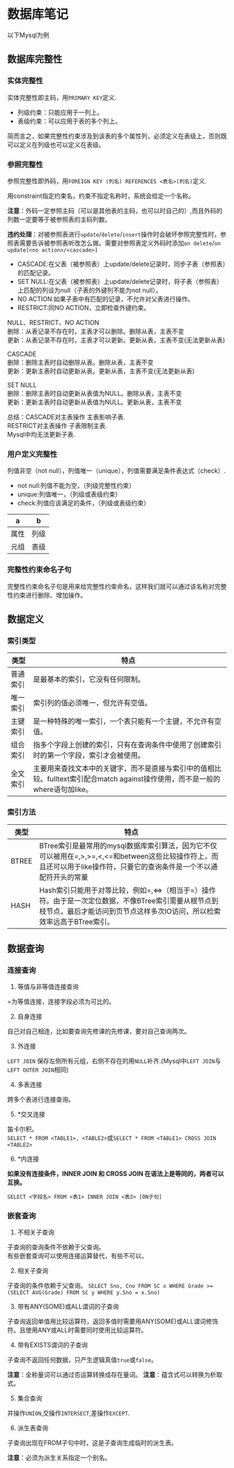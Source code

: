 # 数据库笔记
以下Mysql为例
## 数据库完整性
### 实体完整性
实体完整性即主码，用`PRIMARY KEY`定义.

- 列级约束：只能应用于一列上。
- 表级约束：可以应用于表的多个列上。

简而言之，如果完整性约束涉及到该表的多个属性列，必须定义在表级上，否则既可以定义在列级也可以定义在表级。



### 参照完整性
参照完整性即外码，用`FOREIGN KEY (列名) REFERENCES <表名>(列名)`定义.

用constraint指定约束名，约束不指定名称时，系统会给定一个名称。

**注意**：外码一定参照主码（可以是其他表的主码，也可以时自己的）,而且外码的列数一定要等于被参照表的主码列数。

**违约处理**：对被参照表进行`update`/`delete`/`insert`操作时会破坏参照完整性时，参照表需要告诉被参照表听改怎么做。需要对参照表定义外码时添加`on delete`/`on update[<no action>/<cascade>]`

- CASCADE:在父表（被参照表）上update/delete记录时，同步子表（参照表）的匹配记录。
- SET NULL:在父表（被参照表）上update/delete记录时，将子表（参照表）上匹配的列设为null（子表的外键列不能为not null）。
- NO ACTION:如果子表中有匹配的记录，不允许对父表进行操作。
- RESTRICT:同NO ACTION，立即检查外键约束。

NULL、RESTRICT、NO ACTION  
删除：从表记录不存在时，主表才可以删除。删除从表，主表不变  
更新：从表记录不存在时，主表才可以更新。更新从表，主表不变(无法更新从表)

CASCADE  
删除：删除主表时自动删除从表。删除从表，主表不变  
更新：更新主表时自动更新从表。更新从表，主表不变(无法更新从表)

SET NULL  
删除：删除主表时自动更新从表值为NULL。删除从表，主表不变  
更新：更新主表时自动更新从表值为NULL。更新从表，主表不变

总结：CASCADE对主表操作 主表影响子表.  
RESTRICT对主表操作 子表限制主表.  
Mysql中均无法更新子表.



### 用户定义完整性
列值非空（not null），列值唯一（unique），列值需要满足条件表达式（check）.
- not null:列值不能为空，（列级完整性约束）
- unique:列值唯一，（列级或表级约束）
- check:列值应该满足的条件，（列级或表级约束）

|a|b|
|-|-|
|属性|列级|
|元组|表级|



### 完整性约束命名子句
完整性约束命名子句是用来给完整性约束命名，这样我们就可以通过该名称对完整性约束进行删除、增加操作。



## 数据定义
### 索引类型

|类型|特点|
|-|-|
| 普通索引 | 是最基本的索引，它没有任何限制。 |
| 唯一索引 | 索引列的值必须唯一，但允许有空值。 |
| 主键索引 | 是一种特殊的唯一索引，一个表只能有一个主键，不允许有空值。 |
| 组合索引 | 指多个字段上创建的索引，只有在查询条件中使用了创建索引时的第一个字段，索引才会被使用。 |
| 全文索引 | 主要用来查找文本中的关键字，而不是直接与索引中的值相比较。fulltext索引配合match against操作使用，而不是一般的where语句加like。 |



### 索引方法

|类型|特点|
|-|-|
|BTREE|BTree索引是最常用的mysql数据库索引算法，因为它不仅可以被用在=,>,>=,<,<=和between这些比较操作符上，而且还可以用于like操作符，只要它的查询条件是一个不以通配符开头的常量|
|HASH|Hash索引只能用于对等比较，例如=,<=>（相当于=）操作符。由于是一次定位数据，不像BTree索引需要从根节点到枝节点，最后才能访问到页节点这样多次IO访问，所以检索效率远高于BTree索引。|



## 数据查询

### 连接查询

1. 等值与非等值连接查询

=为等值连接，连接字段必须为可比的。

2. 自身连接

自己对自己相连，比如要查询先修课的先修课，要对自己查询两次。

3. 外连接

`LEFT JOIN` 保存左侧所有元组，右侧不存在的用`NULL`补齐.(Mysql中`LEFT JOIN`与`LEFT OUTER JOIN`相同)

4. 多表连接

跨多个表进行连接查询。

5. *交叉连接

笛卡尔积。  
`SELECT * FROM <TABLE1>, <TABLE2>`或`SELECT * FROM <TABLE1> CROSS JOIN <TABLE2>`

6. *内连接

**如果没有连接条件，INNER JOIN 和 CROSS JOIN 在语法上是等同的，两者可以互换。**

`SELECT <字段名> FROM <表1> INNER JOIN <表2> [ON子句]`



### 嵌套查询

1. 不相关子查询

子查询的查询条件不依赖于父查询。  
有些嵌套查询可以使用连接运算替代，有些不可以。

2. 相关子查询

子查询的条件依赖于父查询。
`SELECT Sno, Cno FROM SC x WHERE Grade >= (SELECT AVG(Grade) FROM SC y WHERE y.Sno = x.Sno)`

3. 带有ANY(SOME)或ALL谓词的子查询

子查询返回单值用比较运算符，返回多值时需要用ANY(SOME)或ALL谓词修饰符。且使用ANY或ALL时需要同时使用比较运算符。

4. 带有EXISTS谓词的子查询

子查询不返回任何数据，只产生逻辑真值`true`或`false`。

**注意**：全称量词可以通过否运算转换成存在量词。
**注意**：蕴含式可以转换为析取式。

5. 集合查询

并操作`UNION`,交操作`INTERSECT`,差操作`EXCEPT`.

6. 派生表查询

子查询出现在FROM子句中时，这是子查询生成临时的派生表。

**注意**：必须为派生关系指定一个别名。

